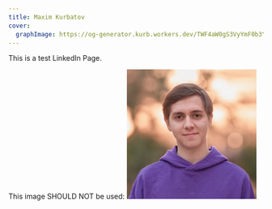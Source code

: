 ```yaml
---
title: Maxim Kurbatov
cover:
  graphImage: https://og-generator.kurb.workers.dev/TWF4aW0gS3VyYmF0b3Y/SmF2YSBEZXZlbG9wZXI/bm9uZQ/cover.png
---
```


This is a test LinkedIn Page.

This image SHOULD NOT be used:
<img width="256" src="/images/maxim2.jpg" alt="avatar picture" />
